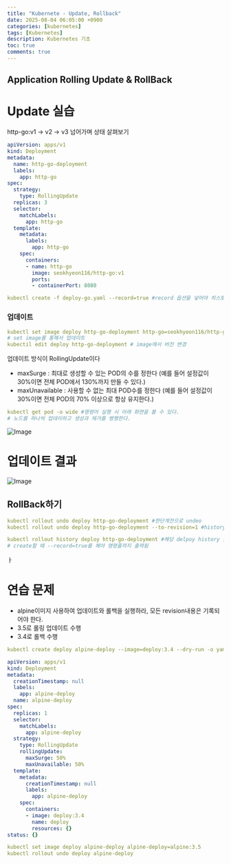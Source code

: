 ```yaml
---
title: "Kubernete - Update, Rollback"
date: 2025-08-04 06:05:00 +0900
categories: [kubernetes]
tags: [Kubernetes]
description: Kubernetes 기초
toc: true
comments: true
---
```


## Application Rolling Update & RollBack

# Update 실습

http-go:v1 → v2 → v3 넘어가며 상태 살펴보기

```yaml
apiVersion: apps/v1
kind: Deployment
metadata:
  name: http-go-deployment
  labels:
    app: http-go
spec:
  strategy:
    type: RollingUpdate
  replicas: 3
  selector:
    matchLabels:
      app: http-go
  template:
    metadata:
      labels:
        app: http-go
    spec:
      containers:
      - name: http-go
        image: seokhyeon116/http-go:v1
        ports:
        - containerPort: 8080
```

```yaml
kubectl create -f deploy-go.yaml --record=true #record 옵션을 넣어야 히스토리 확인가
```

### 업데이트 

```yaml
kubectl set image deploy http-go-deployment http-go=seokhyeon116/http-go:v2
# set image를 통해서 업데이트
kubectil edit deploy http-go-deployment # image에서 버전 변경
```

업데이트 방식이 RollingUpdate이다

- maxSurge : 최대로 생성할 수 있는 POD의 수를 정한다 (예를 들어 설정값이 30%이면 전체 POD에서 130%까지 만들 수 있다.) 
- maxUnavailable : 사용할 수 없는 최대 POD수를 정한다 (예를 들어 설정값이 30%이면 전체 POD의 70% 이상으로 항상 유지한다.)
```yaml
kubectl get pod -o wide #명령어 실행 시 아래 화면을 볼 수 있다.
# 노드를 하나씩 업데이하고 생성과 제거를 병행한다.
```

![Image](https://prod-files-secure.s3.us-west-2.amazonaws.com/e6db513d-ec54-40ff-aa74-2487b0bcfe15/9c8c0403-7165-46bc-a529-864686459827/Untitled.png?X-Amz-Algorithm=AWS4-HMAC-SHA256&X-Amz-Content-Sha256=UNSIGNED-PAYLOAD&X-Amz-Credential=ASIAZI2LB466ZD7UBJPM%2F20250804%2Fus-west-2%2Fs3%2Faws4_request&X-Amz-Date=20250804T072310Z&X-Amz-Expires=3600&X-Amz-Security-Token=IQoJb3JpZ2luX2VjEAcaCXVzLXdlc3QtMiJFMEMCH2R8ABwGWzqYx7T1aX8QqzBL4r4a7FxmsjnVSUd%2FwO0CIFHU%2BpnzlFoWvojkQeQJ9LviO%2FmUkCPr5FuD4Kal0sqIKv8DCEAQABoMNjM3NDIzMTgzODA1IgxBBiF7K87BPoRzBV4q3ANMyLwRyI%2Baf1oFcQ%2FsfkSV76MEB3OGXmfZqeaiRCjqLzuOoGEplyGf6ojZbmbHPsrRyirEAxv14toOLVVafxJY%2BBJ5j%2FQ7OMc2JvK1WgFHpGE1sXPqEOHe5kniVn4%2BWjQzm8XZxRQTN2tY%2FUTrT9HUKsSclgZ2s2mYi1Wm%2BIUiS1vaCUKQtrzHuHCrmJPf2H6o43RudinZfQy4Z1dcZgf7%2BvlxaK98tT2fDk1Vfa%2F3tUlB0%2FmmBHjJ4R9LXsjHnHpO8%2FjbId70x9iGbWTYmmEGzTDeXiZTUI2raHx1BqZCqLt%2BJ4PXZPLEehKg7whxWBzYt2vLN9%2FjgbEp4ZD1YKS9vaVca25vbmGADSvGUn%2BmKDjUPbG29i3ty%2FBG%2Bsgw2dINwRFSLUz4uykXSD%2BlmY9CwTnQE3tV44qYE%2Fc4JYFfxL3wGWIpxlKf6fQMQtANaPNEeHWgGHkweTZujdsQhdzDOYRGD%2FlVhITfasZIq6PIozHHoM3oP8w7Zs0DEZ56WHXU7NoonSZe4wuDBdDuEu5bgLVajM1vd%2F5IBZgJ0ufbIupMH5mE0yrhuc%2BpwBcoNRMr1DltLVDWU0AbivQWgZiM8vmUnNUGM48XUl4huUUHzLLui6g5GpESfMQtPzClt8HEBjqnAQwTHUR37fwQADPjFvbXTWNBckWptpMs6VE9IS6cd06DydWd2XvBIY%2FuGyMSZKeS2rPoySOH%2Bi16YIniDX2zxdkWrvAhF%2F3USopozNDUL%2FoMIm%2B%2F4v%2Bb3ovbqzM0Jpf%2FBFvK%2Bvsu3ym5h5ky%2BAlI4p0t8jAha6dunmFtfn8wBVso7nDL0e6BvE%2BPjy5rFPGCgdnc1b7awWNEm2t52RdIUrLRcadM3Tif&X-Amz-Signature=f09fa2e26fe5d414ac0058d47fef64138529499dc41a3a9ab9cb87ed33468e4b&X-Amz-SignedHeaders=host&x-amz-checksum-mode=ENABLED&x-id=GetObject)

# 업데이트 결과

![Image](https://prod-files-secure.s3.us-west-2.amazonaws.com/e6db513d-ec54-40ff-aa74-2487b0bcfe15/78a6b4e1-236a-46aa-a2ba-e29ce42f16e9/Untitled.png?X-Amz-Algorithm=AWS4-HMAC-SHA256&X-Amz-Content-Sha256=UNSIGNED-PAYLOAD&X-Amz-Credential=ASIAZI2LB466ZD7UBJPM%2F20250804%2Fus-west-2%2Fs3%2Faws4_request&X-Amz-Date=20250804T072310Z&X-Amz-Expires=3600&X-Amz-Security-Token=IQoJb3JpZ2luX2VjEAcaCXVzLXdlc3QtMiJFMEMCH2R8ABwGWzqYx7T1aX8QqzBL4r4a7FxmsjnVSUd%2FwO0CIFHU%2BpnzlFoWvojkQeQJ9LviO%2FmUkCPr5FuD4Kal0sqIKv8DCEAQABoMNjM3NDIzMTgzODA1IgxBBiF7K87BPoRzBV4q3ANMyLwRyI%2Baf1oFcQ%2FsfkSV76MEB3OGXmfZqeaiRCjqLzuOoGEplyGf6ojZbmbHPsrRyirEAxv14toOLVVafxJY%2BBJ5j%2FQ7OMc2JvK1WgFHpGE1sXPqEOHe5kniVn4%2BWjQzm8XZxRQTN2tY%2FUTrT9HUKsSclgZ2s2mYi1Wm%2BIUiS1vaCUKQtrzHuHCrmJPf2H6o43RudinZfQy4Z1dcZgf7%2BvlxaK98tT2fDk1Vfa%2F3tUlB0%2FmmBHjJ4R9LXsjHnHpO8%2FjbId70x9iGbWTYmmEGzTDeXiZTUI2raHx1BqZCqLt%2BJ4PXZPLEehKg7whxWBzYt2vLN9%2FjgbEp4ZD1YKS9vaVca25vbmGADSvGUn%2BmKDjUPbG29i3ty%2FBG%2Bsgw2dINwRFSLUz4uykXSD%2BlmY9CwTnQE3tV44qYE%2Fc4JYFfxL3wGWIpxlKf6fQMQtANaPNEeHWgGHkweTZujdsQhdzDOYRGD%2FlVhITfasZIq6PIozHHoM3oP8w7Zs0DEZ56WHXU7NoonSZe4wuDBdDuEu5bgLVajM1vd%2F5IBZgJ0ufbIupMH5mE0yrhuc%2BpwBcoNRMr1DltLVDWU0AbivQWgZiM8vmUnNUGM48XUl4huUUHzLLui6g5GpESfMQtPzClt8HEBjqnAQwTHUR37fwQADPjFvbXTWNBckWptpMs6VE9IS6cd06DydWd2XvBIY%2FuGyMSZKeS2rPoySOH%2Bi16YIniDX2zxdkWrvAhF%2F3USopozNDUL%2FoMIm%2B%2F4v%2Bb3ovbqzM0Jpf%2FBFvK%2Bvsu3ym5h5ky%2BAlI4p0t8jAha6dunmFtfn8wBVso7nDL0e6BvE%2BPjy5rFPGCgdnc1b7awWNEm2t52RdIUrLRcadM3Tif&X-Amz-Signature=52d1192f3ab6f35c741b41a4ed6ec77578f6413b7d86604c1bfa3ab58ef5c5e1&X-Amz-SignedHeaders=host&x-amz-checksum-mode=ENABLED&x-id=GetObject)

## RollBack하기

```yaml
kubectl rollout undo deploy http-go-deployment #한단계전으로 undeo
kubectl rollout undo deploy http-go-deployment --to-revision=1 #history 1번으로 돌아감

kubectl rollout history deploy http-go-deployment #해당 delpoy history 출력
# create할 때 --record=true를 해야 명령줄까지 출력됨
```

ㅏ

# 연습 문제

- alpine이미지 사용하여 업데이트와 롤백을 실행하라, 모든 revision내용은 기록되어야 한다.
- 3.5로 롤링 업데이트 수행
- 3.4로 롤백 수행
```yaml
kubectl create deploy alpine-deploy --image=deploy:3.4 --dry-run -o yaml
```

```yaml
apiVersion: apps/v1
kind: Deployment
metadata:
  creationTimestamp: null
  labels:
    app: alpine-deploy
  name: alpine-deploy
spec:
  replicas: 1
  selector:
    matchLabels:
      app: alpine-deploy
  strategy:
    type: RollingUpdate
    rollingUpdate:
      maxSurge: 50%
      maxUnavailable: 50%
  template:
    metadata:
      creationTimestamp: null
      labels:
        app: alpine-deploy
    spec:
      containers:
      - image: deploy:3.4
        name: deploy
        resources: {}
status: {}
```

```yaml
kubectl set image deploy alpine-deploy alpine-deploy=alpine:3.5
kubectl rollout undo deploy alpine-deploy
```


